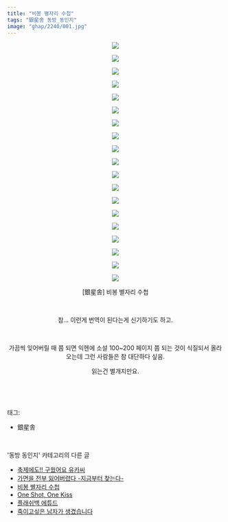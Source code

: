 ```yaml
---
title: "비봉 별자리 수첩"
tags: "銀星舎 동방_동인지"
image: "ghap/2240/001.jpg"
---
```

<div class="article">
<p style="text-align: center; clear: none; float: none;"><img src="{{ site.nasurl }}/ghap/2240/001.jpg"/></p>
<p style="text-align: center; clear: none; float: none;"><img src="{{ site.nasurl }}/ghap/2240/002.jpg"/></p>
<p style="text-align: center; clear: none; float: none;"><img src="{{ site.nasurl }}/ghap/2240/003.jpg"/></p>
<p style="text-align: center; clear: none; float: none;"><img src="{{ site.nasurl }}/ghap/2240/004.jpg"/></p>
<p style="text-align: center; clear: none; float: none;"><img src="{{ site.nasurl }}/ghap/2240/005.jpg"/></p>
<p style="text-align: center; clear: none; float: none;"><img src="{{ site.nasurl }}/ghap/2240/006.jpg"/></p>
<p style="text-align: center; clear: none; float: none;"><img src="{{ site.nasurl }}/ghap/2240/007.jpg"/></p>
<p style="text-align: center; clear: none; float: none;"><img src="{{ site.nasurl }}/ghap/2240/008.jpg"/></p>
<p style="text-align: center; clear: none; float: none;"><img src="{{ site.nasurl }}/ghap/2240/009.jpg"/></p>
<p style="text-align: center; clear: none; float: none;"><img src="{{ site.nasurl }}/ghap/2240/010.jpg"/></p>
<p style="text-align: center; clear: none; float: none;"><img src="{{ site.nasurl }}/ghap/2240/011.jpg"/></p>
<p style="text-align: center; clear: none; float: none;"><img src="{{ site.nasurl }}/ghap/2240/012.jpg"/></p>
<p style="text-align: center; clear: none; float: none;"><img src="{{ site.nasurl }}/ghap/2240/013.jpg"/></p>
<p style="text-align: center; clear: none; float: none;"><img src="{{ site.nasurl }}/ghap/2240/014.jpg"/></p>
<p style="text-align: center; clear: none; float: none;"><img src="{{ site.nasurl }}/ghap/2240/015.jpg"/></p>
<p style="text-align: center; clear: none; float: none;"><img src="{{ site.nasurl }}/ghap/2240/016.jpg"/></p>
<p style="text-align: center; clear: none; float: none;"><img src="{{ site.nasurl }}/ghap/2240/017.jpg"/></p>
<p style="text-align: center; clear: none; float: none;"><img src="{{ site.nasurl }}/ghap/2240/018.jpg"/></p>
<p style="text-align: center; clear: none; float: none;"><img src="{{ site.nasurl }}/ghap/2240/019.jpg"/></p>
<p style="text-align: center; clear: none; float: none;">[銀星舎] 비봉 별자리 수첩</p>
<p style="text-align: center; clear: none; float: none;"><br/></p>
<p style="text-align: center; clear: none; float: none;">참... 이런게 번역이 된다는게 신기하기도 하고.</p>
<p style="text-align: center; clear: none; float: none;"><br/></p>
<p style="text-align: center; clear: none; float: none;">가끔씩 잊어버릴 때 쯤 되면 익헨에 소설 100~200 페이지 쯤 되는 것이 식질되서 올라오는데 그런 사람들은 참 대단하다 싶음.</p>
<p style="text-align: center; clear: none; float: none;">읽는건 별개지만요.</p>
<p><br/></p>
</div><br/>
<div class="tagTrail">
<p>태그: </p>
<ul>
<li>銀星舎</li>
</ul>
</div><br/>
<div class="another">
<p>'동방 동인지' 카테고리의 다른 글</p>
<ul>
<li><a href="/2016-09-20-ghap_2242">축제에도!! 구웠어요 유카씨</a></li>
<li><a href="/2016-09-20-ghap_2241">가면을 전부 잃어버렸다 -지금부터 찾는다-</a></li>
<li><a href="/2016-09-20-ghap_2240">비봉 별자리 수첩</a></li>
<li><a href="/2016-09-20-ghap_2239">One Shot, One Kiss</a></li>
<li><a href="/2016-09-20-ghap_2238">플래쉬백 에튜드</a></li>
<li><a href="/2016-09-20-ghap_2236">죽이고싶은 남자가 생겼습니다</a></li>
</ul>
</div><br/>
<div class="cb_module cb_fluid">
<div class="cb_wrt cb_profile">
</div><!-- commentList close -->
</div><br/>
